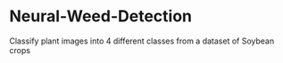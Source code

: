 # Neural-Weed-Detection
Classify plant images into 4 different classes from a dataset of Soybean crops
